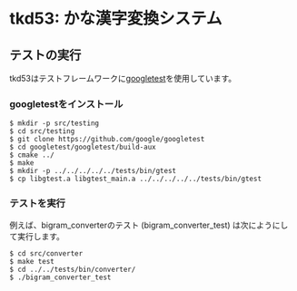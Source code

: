 # tkd53: かな漢字変換システム

## テストの実行
tkd53はテストフレームワークに[googletest](https://github.com/google/googletest)を使用しています。

### googletestをインストール
```
$ mkdir -p src/testing
$ cd src/testing
$ git clone https://github.com/google/googletest
$ cd googletest/googletest/build-aux
$ cmake ../
$ make
$ mkdir -p ../../../../../tests/bin/gtest
$ cp libgtest.a libgtest_main.a ../../../../../tests/bin/gtest
```

### テストを実行
例えば、bigram_converterのテスト (bigram_converter_test) は次にようにして実行します。

```
$ cd src/converter
$ make test
$ cd ../../tests/bin/converter/
$ ./bigram_converter_test
```
